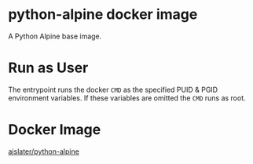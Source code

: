 # python-alpine docker image

A Python Alpine base image.

# Run as User

The entrypoint runs the docker `CMD` as the specified PUID & PGID environment variables. If these variables are omitted the `CMD` runs as root.

# Docker Image

[ajslater/python-alpine](https://hub.docker.com/repository/docker/ajslater/python-alpine)
